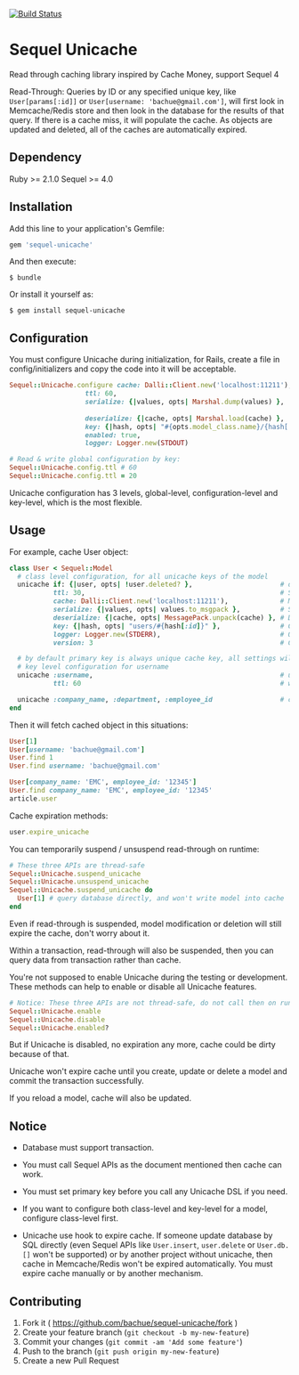 [![Build Status](https://travis-ci.org/bachue/sequel-unicache.svg)](https://travis-ci.org/bachue/sequel-unicache)

# Sequel Unicache

Read through caching library inspired by Cache Money, support Sequel 4

Read-Through: Queries by ID or any specified unique key, like `User[params[:id]]` or `User[username: 'bachue@gmail.com']`, will first look in Memcache/Redis store and then look in the database for the results of that query. If there is a cache miss, it will populate the cache. As objects are updated and deleted, all of the caches are automatically expired.

## Dependency

Ruby >= 2.1.0
Sequel >= 4.0

## Installation

Add this line to your application's Gemfile:

```ruby
gem 'sequel-unicache'
```

And then execute:

    $ bundle

Or install it yourself as:

    $ gem install sequel-unicache

## Configuration

You must configure Unicache during initialization, for Rails, create a file in config/initializers and copy the code into it will be acceptable.

```ruby
Sequel::Unicache.configure cache: Dalli::Client.new('localhost:11211'),       # Required, object to manipulate memcache or redis
                   ttl: 60,                                                   # Expiration time, by default it's 0, means won't expire
                   serialize: {|values, opts| Marshal.dump(values) },         # Serialization method,
                                                                              # by default it's Marshal (fast, Ruby native-supported, non-portable)
                   deserialize: {|cache, opts| Marshal.load(cache) },         # Deserialization method
                   key: {|hash, opts| "#{opts.model_class.name}/{hash[:id]}" },    # Cache key generation method
                   enabled: true,                                             # Enabled on all Sequel::Model subclasses by default
                   logger: Logger.new(STDOUT)                                 # Logger, needed when debug

# Read & write global configuration by key:
Sequel::Unicache.config.ttl # 60
Sequel::Unicache.config.ttl = 20
```

Unicache configuration has 3 levels, global-level, configuration-level and key-level, which is the most flexible.

## Usage

For example, cache User object:

```ruby
class User < Sequel::Model
  # class level configuration, for all unicache keys of the model
  unicache if: {|user, opts| !user.deleted? },                      # don't cache it if model is deleted
           ttl: 30,                                                 # Specify the cache expiration time (unit: second), will overwrite the default configuration
           cache: Dalli::Client.new('localhost:11211'),             # Memcache/Redis store, will overwrite the default configuration
           serialize: {|values, opts| values.to_msgpack },          # Serialization method, will overwrite the global configuration
           deserialize: {|cache, opts| MessagePack.unpack(cache) }, # Deserialization method, will overwrite the global configuration
           key: {|hash, opts| "users/#{hash[:id]}" },               # Cache key generation method, will overwrite the global configuration
           logger: Logger.new(STDERR),                              # Object for log, will overwrite the global configuration
           version: 3                                               # Cache version, cache will be used only when version matches

  # by default primary key is always unique cache key, all settings will just follow global configuration and class configuration
  # key level configuration for username
  unicache :username,                                               # username will also be an unique key (username should has unique index in database, and never be null)
           ttl: 60                                                  # will override the global and class configuration

  unicache :company_name, :department, :employee_id                 # company_name, department, employee_id have complexed unique index
end
```

Then it will fetch cached object in this situations:

```ruby
User[1]
User[username: 'bachue@gmail.com']
User.find 1
User.find username: 'bachue@gmail.com'

User[company_name: 'EMC', employee_id: '12345']
User.find company_name: 'EMC', employee_id: '12345'
article.user
```

Cache expiration methods:

```ruby
user.expire_unicache
```

You can temporarily suspend / unsuspend read-through on runtime:

```ruby
# These three APIs are thread-safe
Sequel::Unicache.suspend_unicache
Sequel::Unicache.unsuspend_unicache
Sequel::Unicache.suspend_unicache do
  User[1] # query database directly, and won't write model into cache
end
```

Even if read-through is suspended, model modification or deletion will still expire the cache, don't worry about it.

Within a transaction, read-through will also be suspended, then you can query data from transaction rather than cache.

You're not supposed to enable Unicache during the testing or development. These methods can help to enable or disable all Unicache features.

```ruby
# Notice: These three APIs are not thread-safe, do not call then on runtime!
Sequel::Unicache.enable
Sequel::Unicache.disable
Sequel::Unicache.enabled?
```

But if Unicache is disabled, no expiration any more, cache could be dirty because of that.

Unicache won't expire cache until you create, update or delete a model and commit the transaction successfully.

If you reload a model, cache will also be updated.

## Notice

* Database must support transaction.

* You must call Sequel APIs as the document mentioned then cache can work.

* You must set primary key before you call any Unicache DSL if you need.

* If you want to configure both class-level and key-level for a model, configure class-level first.

* Unicache use hook to expire cache.
  If someone update database by SQL directly (even Sequel APIs like `User.insert`, `user.delete` or `User.db.[]` won't be supported) or by another project without unicache, then cache in Memcache/Redis won't be expired automatically.
  You must expire cache manually or by another mechanism.

## Contributing

1. Fork it ( https://github.com/bachue/sequel-unicache/fork )
2. Create your feature branch (`git checkout -b my-new-feature`)
3. Commit your changes (`git commit -am 'Add some feature'`)
4. Push to the branch (`git push origin my-new-feature`)
5. Create a new Pull Request
